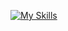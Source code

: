 [![My Skills](https://skillicons.dev/icons?i=html,css,js,ts,react,nextjs,redux,tailwind,github,figma&perline=4)](https://skillicons.dev)
